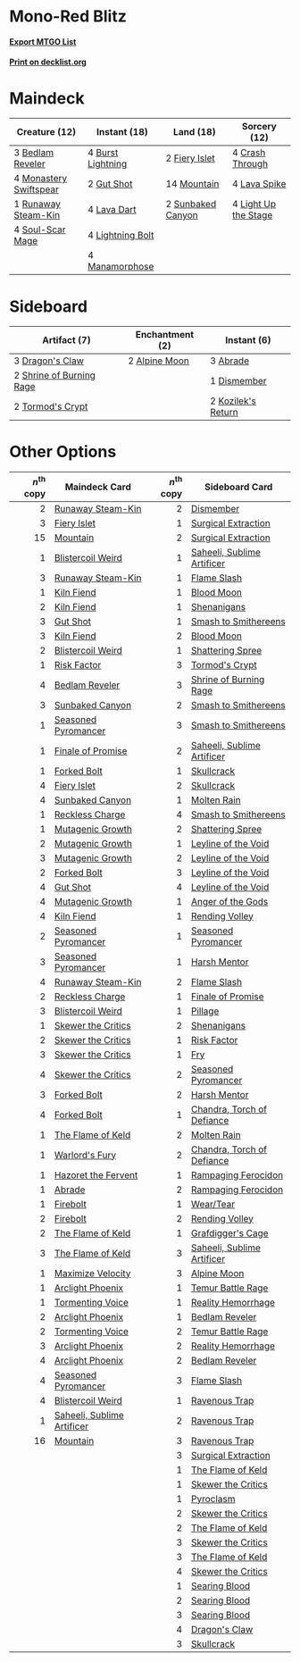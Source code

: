 # Mono-Red Blitz

#### [Export MTGO List](../collection/Mono-Red%20Blitz/Mono-Red%20Blitz.txt)
#### [Print on decklist.org](http://decklist.org/?deckmain=3%09Bedlam%20Reveler%0A4%09Burst%20Lightning%0A4%09Crash%20Through%0A2%09Fiery%20Islet%0A2%09Gut%20Shot%0A4%09Lava%20Dart%0A4%09Lava%20Spike%0A4%09Light%20Up%20the%20Stage%0A4%09Lightning%20Bolt%0A4%09Manamorphose%0A4%09Monastery%20Swiftspear%0A14%09Mountain%0A1%09Runaway%20Steam-Kin%0A4%09Soul-Scar%20Mage%0A2%09Sunbaked%20Canyon&deckside=3%09Abrade%0A2%09Alpine%20Moon%0A1%09Dismember%0A3%09Dragon's%20Claw%0A2%09Kozilek's%20Return%0A2%09Shrine%20of%20Burning%20Rage%0A2%09Tormod's%20Crypt)
# Maindeck

|                                          Creature (12)                                          |                                        Instant (18)                                        |                                         Land (18)                                          |                                         Sorcery (12)                                          |
|-------------------------------------------------------------------------------------------------|--------------------------------------------------------------------------------------------|--------------------------------------------------------------------------------------------|-----------------------------------------------------------------------------------------------|
|3 [Bedlam Reveler](http://gatherer.wizards.com/Pages/Card/Details.aspx?multiverseid=414415)      |4 [Burst Lightning](http://gatherer.wizards.com/Pages/Card/Details.aspx?multiverseid=397662)|2 [Fiery Islet](http://gatherer.wizards.com/Pages/Card/Details.aspx?multiverseid=464187)    |4 [Crash Through](http://gatherer.wizards.com/Pages/Card/Details.aspx?multiverseid=430777)     |
|4 [Monastery Swiftspear](http://gatherer.wizards.com/Pages/Card/Details.aspx?multiverseid=438706)|2 [Gut Shot](http://gatherer.wizards.com/Pages/Card/Details.aspx?multiverseid=397673)       |14 [Mountain](http://gatherer.wizards.com/Pages/Card/Details.aspx?multiverseid=439859)      |4 [Lava Spike](http://gatherer.wizards.com/Pages/Card/Details.aspx?multiverseid=79084)         |
|1 [Runaway Steam-Kin](http://gatherer.wizards.com/Pages/Card/Details.aspx?multiverseid=452865)   |4 [Lava Dart](http://gatherer.wizards.com/Pages/Card/Details.aspx?multiverseid=29766)       |2 [Sunbaked Canyon](http://gatherer.wizards.com/Pages/Card/Details.aspx?multiverseid=464196)|4 [Light Up the Stage](http://gatherer.wizards.com/Pages/Card/Details.aspx?multiverseid=457251)|
|4 [Soul-Scar Mage](http://gatherer.wizards.com/Pages/Card/Details.aspx?multiverseid=426850)      |4 [Lightning Bolt](http://gatherer.wizards.com/Pages/Card/Details.aspx?multiverseid=806)    |                                                                                            |                                                                                               |
|                                                                                                 |4 [Manamorphose](http://gatherer.wizards.com/Pages/Card/Details.aspx?multiverseid=370568)   |                                                                                            |                                                                                               |


# Sideboard

|                                           Artifact (7)                                            |                                    Enchantment (2)                                     |                                         Instant (6)                                         |
|---------------------------------------------------------------------------------------------------|----------------------------------------------------------------------------------------|---------------------------------------------------------------------------------------------|
|3 [Dragon's Claw](http://gatherer.wizards.com/Pages/Card/Details.aspx?multiverseid=129527)         |2 [Alpine Moon](http://gatherer.wizards.com/Pages/Card/Details.aspx?multiverseid=447264)|3 [Abrade](http://gatherer.wizards.com/Pages/Card/Details.aspx?multiverseid=430772)          |
|2 [Shrine of Burning Rage](http://gatherer.wizards.com/Pages/Card/Details.aspx?multiverseid=218018)|                                                                                        |1 [Dismember](http://gatherer.wizards.com/Pages/Card/Details.aspx?multiverseid=382182)       |
|2 [Tormod's Crypt](http://gatherer.wizards.com/Pages/Card/Details.aspx?multiverseid=389723)        |                                                                                        |2 [Kozilek's Return](http://gatherer.wizards.com/Pages/Card/Details.aspx?multiverseid=407608)|


# Other Options

|*n*<sup>th</sup> copy|                                            Maindeck Card                                            |*n*<sup>th</sup> copy|                                           Sideboard Card                                            |
|--------------------:|-----------------------------------------------------------------------------------------------------|--------------------:|-----------------------------------------------------------------------------------------------------|
|                    2|[Runaway Steam-Kin](http://gatherer.wizards.com/Pages/Card/Details.aspx?multiverseid=452865)         |                    2|[Dismember](http://gatherer.wizards.com/Pages/Card/Details.aspx?multiverseid=382182)                 |
|                    3|[Fiery Islet](http://gatherer.wizards.com/Pages/Card/Details.aspx?multiverseid=464187)               |                    1|[Surgical Extraction](http://gatherer.wizards.com/Pages/Card/Details.aspx?multiverseid=397706)       |
|                   15|[Mountain](http://gatherer.wizards.com/Pages/Card/Details.aspx?multiverseid=439859)                  |                    2|[Surgical Extraction](http://gatherer.wizards.com/Pages/Card/Details.aspx?multiverseid=397706)       |
|                    1|[Blistercoil Weird](http://gatherer.wizards.com/Pages/Card/Details.aspx?multiverseid=289222)         |                    1|[Saheeli, Sublime Artificer](http://gatherer.wizards.com/Pages/Card/Details.aspx?multiverseid=461161)|
|                    3|[Runaway Steam-Kin](http://gatherer.wizards.com/Pages/Card/Details.aspx?multiverseid=452865)         |                    1|[Flame Slash](http://gatherer.wizards.com/Pages/Card/Details.aspx?multiverseid=416914)               |
|                    1|[Kiln Fiend](http://gatherer.wizards.com/Pages/Card/Details.aspx?multiverseid=416924)                |                    1|[Blood Moon](http://gatherer.wizards.com/Pages/Card/Details.aspx?multiverseid=45386)                 |
|                    2|[Kiln Fiend](http://gatherer.wizards.com/Pages/Card/Details.aspx?multiverseid=416924)                |                    1|[Shenanigans](http://gatherer.wizards.com/Pages/Card/Details.aspx?multiverseid=464095)               |
|                    3|[Gut Shot](http://gatherer.wizards.com/Pages/Card/Details.aspx?multiverseid=397673)                  |                    1|[Smash to Smithereens](http://gatherer.wizards.com/Pages/Card/Details.aspx?multiverseid=397795)      |
|                    3|[Kiln Fiend](http://gatherer.wizards.com/Pages/Card/Details.aspx?multiverseid=416924)                |                    2|[Blood Moon](http://gatherer.wizards.com/Pages/Card/Details.aspx?multiverseid=45386)                 |
|                    2|[Blistercoil Weird](http://gatherer.wizards.com/Pages/Card/Details.aspx?multiverseid=289222)         |                    1|[Shattering Spree](http://gatherer.wizards.com/Pages/Card/Details.aspx?multiverseid=456224)          |
|                    1|[Risk Factor](http://gatherer.wizards.com/Pages/Card/Details.aspx?multiverseid=452863)               |                    3|[Tormod's Crypt](http://gatherer.wizards.com/Pages/Card/Details.aspx?multiverseid=389723)            |
|                    4|[Bedlam Reveler](http://gatherer.wizards.com/Pages/Card/Details.aspx?multiverseid=414415)            |                    3|[Shrine of Burning Rage](http://gatherer.wizards.com/Pages/Card/Details.aspx?multiverseid=218018)    |
|                    3|[Sunbaked Canyon](http://gatherer.wizards.com/Pages/Card/Details.aspx?multiverseid=464196)           |                    2|[Smash to Smithereens](http://gatherer.wizards.com/Pages/Card/Details.aspx?multiverseid=397795)      |
|                    1|[Seasoned Pyromancer](http://gatherer.wizards.com/Pages/Card/Details.aspx?multiverseid=464094)       |                    3|[Smash to Smithereens](http://gatherer.wizards.com/Pages/Card/Details.aspx?multiverseid=397795)      |
|                    1|[Finale of Promise](http://gatherer.wizards.com/Pages/Card/Details.aspx?multiverseid=461054)         |                    2|[Saheeli, Sublime Artificer](http://gatherer.wizards.com/Pages/Card/Details.aspx?multiverseid=461161)|
|                    1|[Forked Bolt](http://gatherer.wizards.com/Pages/Card/Details.aspx?multiverseid=401702)               |                    1|[Skullcrack](http://gatherer.wizards.com/Pages/Card/Details.aspx?multiverseid=366238)                |
|                    4|[Fiery Islet](http://gatherer.wizards.com/Pages/Card/Details.aspx?multiverseid=464187)               |                    2|[Skullcrack](http://gatherer.wizards.com/Pages/Card/Details.aspx?multiverseid=366238)                |
|                    4|[Sunbaked Canyon](http://gatherer.wizards.com/Pages/Card/Details.aspx?multiverseid=464196)           |                    1|[Molten Rain](http://gatherer.wizards.com/Pages/Card/Details.aspx?multiverseid=425928)               |
|                    1|[Reckless Charge](http://gatherer.wizards.com/Pages/Card/Details.aspx?multiverseid=413686)           |                    4|[Smash to Smithereens](http://gatherer.wizards.com/Pages/Card/Details.aspx?multiverseid=397795)      |
|                    1|[Mutagenic Growth](http://gatherer.wizards.com/Pages/Card/Details.aspx?multiverseid=397717)          |                    2|[Shattering Spree](http://gatherer.wizards.com/Pages/Card/Details.aspx?multiverseid=456224)          |
|                    2|[Mutagenic Growth](http://gatherer.wizards.com/Pages/Card/Details.aspx?multiverseid=397717)          |                    1|[Leyline of the Void](http://gatherer.wizards.com/Pages/Card/Details.aspx?multiverseid=107682)       |
|                    3|[Mutagenic Growth](http://gatherer.wizards.com/Pages/Card/Details.aspx?multiverseid=397717)          |                    2|[Leyline of the Void](http://gatherer.wizards.com/Pages/Card/Details.aspx?multiverseid=107682)       |
|                    2|[Forked Bolt](http://gatherer.wizards.com/Pages/Card/Details.aspx?multiverseid=401702)               |                    3|[Leyline of the Void](http://gatherer.wizards.com/Pages/Card/Details.aspx?multiverseid=107682)       |
|                    4|[Gut Shot](http://gatherer.wizards.com/Pages/Card/Details.aspx?multiverseid=397673)                  |                    4|[Leyline of the Void](http://gatherer.wizards.com/Pages/Card/Details.aspx?multiverseid=107682)       |
|                    4|[Mutagenic Growth](http://gatherer.wizards.com/Pages/Card/Details.aspx?multiverseid=397717)          |                    1|[Anger of the Gods](http://gatherer.wizards.com/Pages/Card/Details.aspx?multiverseid=438682)         |
|                    4|[Kiln Fiend](http://gatherer.wizards.com/Pages/Card/Details.aspx?multiverseid=416924)                |                    1|[Rending Volley](http://gatherer.wizards.com/Pages/Card/Details.aspx?multiverseid=394663)            |
|                    2|[Seasoned Pyromancer](http://gatherer.wizards.com/Pages/Card/Details.aspx?multiverseid=464094)       |                    1|[Seasoned Pyromancer](http://gatherer.wizards.com/Pages/Card/Details.aspx?multiverseid=464094)       |
|                    3|[Seasoned Pyromancer](http://gatherer.wizards.com/Pages/Card/Details.aspx?multiverseid=464094)       |                    1|[Harsh Mentor](http://gatherer.wizards.com/Pages/Card/Details.aspx?multiverseid=426837)              |
|                    4|[Runaway Steam-Kin](http://gatherer.wizards.com/Pages/Card/Details.aspx?multiverseid=452865)         |                    2|[Flame Slash](http://gatherer.wizards.com/Pages/Card/Details.aspx?multiverseid=416914)               |
|                    2|[Reckless Charge](http://gatherer.wizards.com/Pages/Card/Details.aspx?multiverseid=413686)           |                    1|[Finale of Promise](http://gatherer.wizards.com/Pages/Card/Details.aspx?multiverseid=461054)         |
|                    3|[Blistercoil Weird](http://gatherer.wizards.com/Pages/Card/Details.aspx?multiverseid=289222)         |                    1|[Pillage](http://gatherer.wizards.com/Pages/Card/Details.aspx?multiverseid=14755)                    |
|                    1|[Skewer the Critics](http://gatherer.wizards.com/Pages/Card/Details.aspx?multiverseid=457259)        |                    2|[Shenanigans](http://gatherer.wizards.com/Pages/Card/Details.aspx?multiverseid=464095)               |
|                    2|[Skewer the Critics](http://gatherer.wizards.com/Pages/Card/Details.aspx?multiverseid=457259)        |                    1|[Risk Factor](http://gatherer.wizards.com/Pages/Card/Details.aspx?multiverseid=452863)               |
|                    3|[Skewer the Critics](http://gatherer.wizards.com/Pages/Card/Details.aspx?multiverseid=457259)        |                    1|[Fry](http://gatherer.wizards.com/Pages/Card/Details.aspx?multiverseid=466894)                       |
|                    4|[Skewer the Critics](http://gatherer.wizards.com/Pages/Card/Details.aspx?multiverseid=457259)        |                    2|[Seasoned Pyromancer](http://gatherer.wizards.com/Pages/Card/Details.aspx?multiverseid=464094)       |
|                    3|[Forked Bolt](http://gatherer.wizards.com/Pages/Card/Details.aspx?multiverseid=401702)               |                    2|[Harsh Mentor](http://gatherer.wizards.com/Pages/Card/Details.aspx?multiverseid=426837)              |
|                    4|[Forked Bolt](http://gatherer.wizards.com/Pages/Card/Details.aspx?multiverseid=401702)               |                    1|[Chandra, Torch of Defiance](http://gatherer.wizards.com/Pages/Card/Details.aspx?multiverseid=417683)|
|                    1|[The Flame of Keld](http://gatherer.wizards.com/Pages/Card/Details.aspx?multiverseid=443011)         |                    2|[Molten Rain](http://gatherer.wizards.com/Pages/Card/Details.aspx?multiverseid=425928)               |
|                    1|[Warlord's Fury](http://gatherer.wizards.com/Pages/Card/Details.aspx?multiverseid=443039)            |                    2|[Chandra, Torch of Defiance](http://gatherer.wizards.com/Pages/Card/Details.aspx?multiverseid=417683)|
|                    1|[Hazoret the Fervent](http://gatherer.wizards.com/Pages/Card/Details.aspx?multiverseid=426838)       |                    1|[Rampaging Ferocidon](http://gatherer.wizards.com/Pages/Card/Details.aspx?multiverseid=435308)       |
|                    1|[Abrade](http://gatherer.wizards.com/Pages/Card/Details.aspx?multiverseid=430772)                    |                    2|[Rampaging Ferocidon](http://gatherer.wizards.com/Pages/Card/Details.aspx?multiverseid=435308)       |
|                    1|[Firebolt](http://gatherer.wizards.com/Pages/Card/Details.aspx?multiverseid=189236)                  |                    1|[Wear/Tear](http://gatherer.wizards.com/Pages/Card/Details.aspx?multiverseid=368950)                 |
|                    2|[Firebolt](http://gatherer.wizards.com/Pages/Card/Details.aspx?multiverseid=189236)                  |                    2|[Rending Volley](http://gatherer.wizards.com/Pages/Card/Details.aspx?multiverseid=394663)            |
|                    2|[The Flame of Keld](http://gatherer.wizards.com/Pages/Card/Details.aspx?multiverseid=443011)         |                    1|[Grafdigger's Cage](http://gatherer.wizards.com/Pages/Card/Details.aspx?multiverseid=278452)         |
|                    3|[The Flame of Keld](http://gatherer.wizards.com/Pages/Card/Details.aspx?multiverseid=443011)         |                    3|[Saheeli, Sublime Artificer](http://gatherer.wizards.com/Pages/Card/Details.aspx?multiverseid=461161)|
|                    1|[Maximize Velocity](http://gatherer.wizards.com/Pages/Card/Details.aspx?multiverseid=452861)         |                    3|[Alpine Moon](http://gatherer.wizards.com/Pages/Card/Details.aspx?multiverseid=447264)               |
|                    1|[Arclight Phoenix](http://gatherer.wizards.com/Pages/Card/Details.aspx?multiverseid=452841)          |                    1|[Temur Battle Rage](http://gatherer.wizards.com/Pages/Card/Details.aspx?multiverseid=391940)         |
|                    1|[Tormenting Voice](http://gatherer.wizards.com/Pages/Card/Details.aspx?multiverseid=426853)          |                    1|[Reality Hemorrhage](http://gatherer.wizards.com/Pages/Card/Details.aspx?multiverseid=407610)        |
|                    2|[Arclight Phoenix](http://gatherer.wizards.com/Pages/Card/Details.aspx?multiverseid=452841)          |                    1|[Bedlam Reveler](http://gatherer.wizards.com/Pages/Card/Details.aspx?multiverseid=414415)            |
|                    2|[Tormenting Voice](http://gatherer.wizards.com/Pages/Card/Details.aspx?multiverseid=426853)          |                    2|[Temur Battle Rage](http://gatherer.wizards.com/Pages/Card/Details.aspx?multiverseid=391940)         |
|                    3|[Arclight Phoenix](http://gatherer.wizards.com/Pages/Card/Details.aspx?multiverseid=452841)          |                    2|[Reality Hemorrhage](http://gatherer.wizards.com/Pages/Card/Details.aspx?multiverseid=407610)        |
|                    4|[Arclight Phoenix](http://gatherer.wizards.com/Pages/Card/Details.aspx?multiverseid=452841)          |                    2|[Bedlam Reveler](http://gatherer.wizards.com/Pages/Card/Details.aspx?multiverseid=414415)            |
|                    4|[Seasoned Pyromancer](http://gatherer.wizards.com/Pages/Card/Details.aspx?multiverseid=464094)       |                    3|[Flame Slash](http://gatherer.wizards.com/Pages/Card/Details.aspx?multiverseid=416914)               |
|                    4|[Blistercoil Weird](http://gatherer.wizards.com/Pages/Card/Details.aspx?multiverseid=289222)         |                    1|[Ravenous Trap](http://gatherer.wizards.com/Pages/Card/Details.aspx?multiverseid=197537)             |
|                    1|[Saheeli, Sublime Artificer](http://gatherer.wizards.com/Pages/Card/Details.aspx?multiverseid=461161)|                    2|[Ravenous Trap](http://gatherer.wizards.com/Pages/Card/Details.aspx?multiverseid=197537)             |
|                   16|[Mountain](http://gatherer.wizards.com/Pages/Card/Details.aspx?multiverseid=439859)                  |                    3|[Ravenous Trap](http://gatherer.wizards.com/Pages/Card/Details.aspx?multiverseid=197537)             |
|                     |                                                                                                     |                    3|[Surgical Extraction](http://gatherer.wizards.com/Pages/Card/Details.aspx?multiverseid=397706)       |
|                     |                                                                                                     |                    1|[The Flame of Keld](http://gatherer.wizards.com/Pages/Card/Details.aspx?multiverseid=443011)         |
|                     |                                                                                                     |                    1|[Skewer the Critics](http://gatherer.wizards.com/Pages/Card/Details.aspx?multiverseid=457259)        |
|                     |                                                                                                     |                    1|[Pyroclasm](http://gatherer.wizards.com/Pages/Card/Details.aspx?multiverseid=129801)                 |
|                     |                                                                                                     |                    2|[Skewer the Critics](http://gatherer.wizards.com/Pages/Card/Details.aspx?multiverseid=457259)        |
|                     |                                                                                                     |                    2|[The Flame of Keld](http://gatherer.wizards.com/Pages/Card/Details.aspx?multiverseid=443011)         |
|                     |                                                                                                     |                    3|[Skewer the Critics](http://gatherer.wizards.com/Pages/Card/Details.aspx?multiverseid=457259)        |
|                     |                                                                                                     |                    3|[The Flame of Keld](http://gatherer.wizards.com/Pages/Card/Details.aspx?multiverseid=443011)         |
|                     |                                                                                                     |                    4|[Skewer the Critics](http://gatherer.wizards.com/Pages/Card/Details.aspx?multiverseid=457259)        |
|                     |                                                                                                     |                    1|[Searing Blood](http://gatherer.wizards.com/Pages/Card/Details.aspx?multiverseid=378483)             |
|                     |                                                                                                     |                    2|[Searing Blood](http://gatherer.wizards.com/Pages/Card/Details.aspx?multiverseid=378483)             |
|                     |                                                                                                     |                    3|[Searing Blood](http://gatherer.wizards.com/Pages/Card/Details.aspx?multiverseid=378483)             |
|                     |                                                                                                     |                    4|[Dragon's Claw](http://gatherer.wizards.com/Pages/Card/Details.aspx?multiverseid=129527)             |
|                     |                                                                                                     |                    3|[Skullcrack](http://gatherer.wizards.com/Pages/Card/Details.aspx?multiverseid=366238)                |

